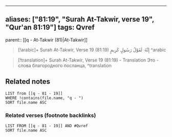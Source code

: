 
---
aliases: ["81:19", "Surah At-Takwir, verse 19", "Qur'an 81:19"]
tags: Qvref
---

parent:: [[q - At-Takwir (81)|At-Takwir]]

> [!arabic]+ Surah At-Takwir, Verse 19 (81:19)
> <span class="quran-arabic">إِنَّهُۥ لَقَوْلُ رَسُولٍ كَرِيمٍ</span>
^arabic

> [!translation]+ Surah At-Takwir, Verse 19 (81:19) - Translation
> Это - слова благородного посланца,
^translation



## Related notes
```dataview
LIST from [[q - 81 - 19]]
WHERE !contains(file.name, "q - ")
SORT file.name ASC
```

### Related verses (footnote backlinks)
```dataview
LIST FROM [[q - 81 - 19]] AND #Qvref
SORT file.name ASC
```

